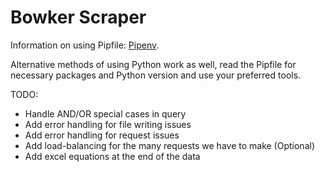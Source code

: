 # Bowker Scraper

Information on using Pipfile: [Pipenv](https://github.com/pypa/pipenv).

Alternative methods of using Python work as well, read the Pipfile for necessary packages and Python version and use your preferred tools.

TODO:
* Handle AND/OR special cases in query
* Add error handling for file writing issues
* Add error handling for request issues
* Add load-balancing for the many requests we have to make (Optional)
* Add excel equations at the end of the data
